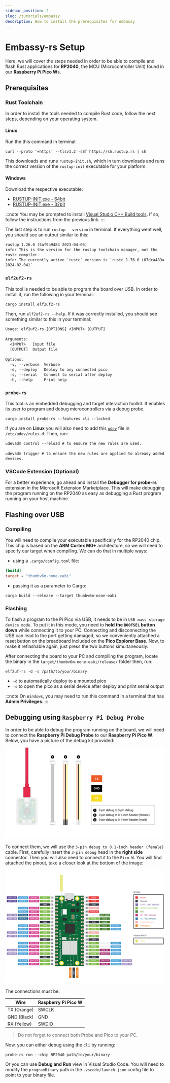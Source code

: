 ```yaml
---
sidebar_position: 2
slug: /tutorials/embassy
description: How to install the prerequisites for embassy
---
```


# Embassy-rs Setup

Here, we will cover the steps needed in order to be able to compile and flash Rust applications for **RP2040**, the MCU (Microcontroller Unit) found in our **Raspberry Pi Pico W**s.

## Prerequisites

### Rust Toolchain

In order to install the tools needed to compile Rust code, follow the next steps, depending on your operating system.

#### Linux

Run the this command in terminal:

```shell
curl --proto '=https' --tlsv1.2 -sSf https://sh.rustup.rs | sh
```

This downloads and runs `rustup-init.sh`, which in turn downloads and runs the correct version of the `rustup-init` executable for your platform.

#### Windows

Download the respective executable:

* [RUSTUP-INIT.exe - 64bit](https://static.rust-lang.org/rustup/dist/x86_64-pc-windows-msvc/rustup-init.exe)
* [RUSTUP-INIT.exe - 32bit](https://static.rust-lang.org/rustup/dist/i686-pc-windows-msvc/rustup-init.exe)

:::note
You may be prompted to install [Visual Studio C++ Build tools](https://visualstudio.microsoft.com/visual-cpp-build-tools/). If so, follow the instructions from the previous link.
:::

The last step is to run `rustup --version` in terminal. If everything went well, you should see an output similar to this:

```shell
rustup 1.26.0 (5af9b9484 2023-04-05)
info: This is the version for the rustup toolchain manager, not the rustc compiler.
info: The currently active `rustc` version is `rustc 1.76.0 (07dca489a 2024-02-04)`
```

### `elf2uf2-rs`

This tool is needed to be able to program the board over USB. In order to install it, run the following in your terminal:

```shell
cargo install elf2uf2-rs
```

Then, run `elf2uf2-rs --help`. If it was correctly installed, you should see something similar to this in your terminal:

```shell
Usage: elf2uf2-rs [OPTIONS] <INPUT> [OUTPUT]

Arguments:
  <INPUT>   Input file
  [OUTPUT]  Output file

Options:
  -v, --verbose  Verbose
  -d, --deploy   Deploy to any connected pico
  -s, --serial   Connect to serial after deploy
  -h, --help     Print help
```

### `probe-rs`

This tool is an embedded debugging and target interaction toolkit. It enables its user to program and debug microcontrollers via a debug probe.

```shell
cargo install probe-rs --features cli --locked
```

If you are on **Linux** you will also need to add this [`udev`](https://probe.rs/files/69-probe-rs.rules) file in `/etc/udev/rules.d`. Then, run:

```shell
udevadm control --reload # to ensure the new rules are used.

udevadm trigger # to ensure the new rules are applied to already added devices.
```

### VSCode Extension (Optional)

For a better experience, go ahead and install the **Debugger for probe-rs** extension in the Microsoft Extension Marketplace. This will make debugging the program running on the RP2040 as easy as debugging a Rust program running on your host machine.

## Flashing over USB

### Compiling

You will need to compile your executable specifically for the RP2040 chip. This chip is based on the **ARM Cortex M0+** architecture, so we will need to specify our target when compiling. We can do that in multiple ways:

* using a `.cargo/config.toml` file:

```toml
[build]
target = "thumbv6m-none-eabi"
```

* passing it as a parameter to Cargo:

```shell
cargo build --release --target thumbv6m-none-eabi
```

### Flashing

To flash a program to the Pi Pico via USB, it needs to be in `USB mass storage device mode`. To put it in this mode, you need to **hold the `BOOTSEL` button down**  while connecting it to your PC. Connecting and disconnecting the USB can lead to the port getting damaged, so we conveniently attached a reset button on the breadboard included on the **Pico Explorer Base**. Now, to make it reflashable again, just press the two buttons simultaneously.

After connecting the board to your PC and compiling the program, locate the binary in the `target/thumbv6m-none-eabi/release/` folder then, run:

```shell
elf2uf-rs -d -s /path/to/your/binary
```

* `-d` to automatically deploy to a mounted pico
* `-s` to open the pico as a serial device after deploy and print serial output
  
:::note
On `Windows`, you may need to run this command in a terminal that has **Admin Privileges**.
:::

## Debugging using `Raspberry Pi Debug Probe`

In order to be able to debug the program running on the board, we will need to connect the **Raspberry Pi Debug Probe** to our **Raspberry Pi Pico W**. Below, you have a picture of the debug kit provided:

![Raspberry Pi Debug probe](assets/the-probe.png)

To connect them, we will use the `3-pin debug to 0.1-inch header (female)` cable. First, carefully insert the `3-pin debug` head in the **right side** connector. Then you will also need to connect it to the `Pico W`. You will find attached the pinout, take a closer look at the bottom of the image:

![Raspberry Pi Pico W pinout](assets/picow-pinout.svg)

The connections must be:

| Wire | Raspberry Pi Pico W |
|-|-|
|TX (Orange)|SWCLK|
|GND (Black)|GND|
|RX (Yellow)|SWDIO|

> Do not forget to connect both Probe and Pico to your PC.

Now, you can either debug using the `cli` by running:

```shell
probe-rs run --chip RP2040 path/to/your/binary
```

Or you can use **Debug and Run** view in Visual Studio Code. You will need to modify the `programBinary` path in the `.vscode/launch.json` config file to point to your binary file.
